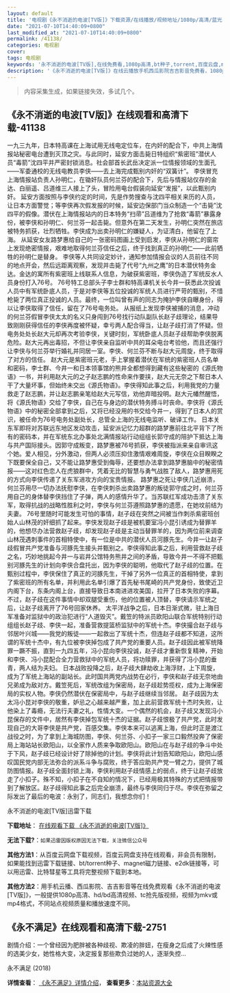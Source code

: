 ```yaml
---
layout: default
title: '电视剧《永不消逝的电波[TV版]》下载资源/在线播放/视频地址/1080p/高清/蓝光'
date: "2021-07-10T14:40:09+0800"
last_modified_at: "2021-07-10T14:40:09+0800"
permalink: /41138/
categories: 电视剧
cover:
tags: 电视剧
keywords: '永不消逝的电波[TV版],在线免费看,1080p高清,bt种子,torrent,百度云盘,magnet,磁力链,迅雷下载资源'
description: '《永不消逝的电波[TV版]》在线云播放手机西瓜影院吉吉影音免费看，1080p高清bd/hd未删减完整版和tc抢先枪版，mkv/mp4格式，附带bt/torrent种子、magnet/磁力链、百度云盘、网盘资源迅雷下载链接'
---
```


>内容采集生成，如果链接失效，多试几个。


## 《永不消逝的电波[TV版]》在线观看和高清下载-41138

一九三九年，日本特高课在上海试用无线电定位车，在内奸的配合下，中共上海情报站秘密电台遭到灭顶之灾。与此同时，延安方面击毙日特组织“紫密班&rdquo;潜伏人员“毒箭”沈四平并严密封锁消息。社会部首长武岳决定派一位情报领域的生面孔&mdash;—军委通校的无线电教员李侠——去上海完成甄别内奸的“双簧计&rdquo;。 李侠冒充上海情报站负责人孙明仁，在锄奸队员何兰芬的配合下，先后与情报站仅存的金达、白丽遥、吕道维三人接上了头，冒险用电台假装向延安&ldquo;发报”，以此甄别内奸。 延安方面按照与李侠约定的时间，先是作势搜查与沈四平相关来历的人员，让日本方面警觉；等李侠再次假发报的时候，延安边保部门当众制造一个&ldquo;击毙”沈四平的假像。潜伏在上海情报站内的日本特务&ldquo;扫帚”吕道维为了抢救&ldquo;毒箭”暴露身份，被李侠和孙明仁、何兰芬一起击毙。但意外在第二天发生，孙明仁突然在旅店被特务抓获，壮烈牺牲。李侠成为出卖孙明仁的嫌疑人，为证清白，他留在了上海。 从延安女友路梦惠给自己的一张密码图画上受到启发，李侠从孙明仁的窗帘上发现绝密情报，艰难地取得何兰芬信任之后，终于找到真正的孙明仁&mdash;—此前牺牲的孙明仁是替身。 李侠等人共同设定妙计，通知参加情报会议的人员前往不同的地点开会，然后远距离观察，发现并击毙了代号“九州之鹰”的日本潜伏特务金达。金达的寓所有紫密班上线联系人信息，为破获紫密班，李侠伪造了军统反水人员身份打入76号。 76号特工总部头子李士群和特高课机关长今井一获悉此次投诚人员中有军统卧底人员，于是对李侠等五位投诚的军统人员进行严苛的甄别，不惜枪毙了两位真正投诚的人员。最终，一位叫曾有声的同志为掩护李侠自曝身份，得以让李侠取得了信任，留在了76号电务处。 从报纸上发现李侠被捕的消息，冲动的何兰芬假冒李侠太太的名义只身闯到76号找行动队副队长赵子歧理论，结果导致刚刚获得信任的李侠再度被怀疑，幸亏两人配合得当，让赵子歧打消了怀疑。但电务处处长赵大元却再次考验李侠，关键时刻，军统卧底人员赵子歧帮助李侠脱离危险。赵大元再出毒招，不但让李侠亲自监听中共的耳朵电台考验他，而且还强行让李侠与何兰芬举行婚礼并同居一室。李侠、何兰芬不断与赵大元周旋，终于取得了对方的信任。 赵大元是紫密班元老，手上掌握着潜伏在军统的紫密班人员名单和密码，李士群、今井一和日本领事馆的熊井全都想得到藏有这些秘密的《源氏物语》一书，并利用赵大元的之子赵志鹏的性命来作要挟，赵大元无奈之下帮日本人干了大量坏事，但始终未交出《源氏物语》。李侠得知此事之后，利用我党的力量救走了赵志鹏，并让赵志鹏亲笔给赵大元写信，劝他弃暗投明。赵大元幡然醒悟，将《源氏物语》交给了李侠，自己在与身边的潜伏特务搏斗时丧命。李侠将《源氏物语》中的秘密全部拿到之后，又将已经没用的书交给今井一，得到了日本人的赏识，被任命为76号电务处副处长，总管全上海的无线电监听、破译工作。 日本关东军即将对苏联远东地区发动攻击，延安派记忆力超群的路梦惠前往北平背下了所有的密码本，并在军统东北办事处北满情报站行动组组长郭守成的陪护下抵达上海与共产国际接头。因郭守成叛变，路梦惠被76号抓获，李侠被指派来亲自审讯这个她。爱人相见，分外激动，但两人必须压抑住激情艰难周旋，李侠在众目睽睽之下既要保全自己，又不能让路梦惠受到侮辱，还要想办法拿到路梦惠脑中的秘密情报&mdash;—这对红色恋人在虎狼群中，凭着无比的智慧与勇气战胜了敌人，路梦惠用死的方式向李侠传递了关东军进攻方向的宝贵情报。 路梦惠之死让李侠几近崩溃，何兰芬用尽一切办法抚慰李侠，在李侠刺杀出卖路梦惠的叛徒郭守成之时，何兰芬用自己的身体替李侠挡住了子弹，两人的感情升华了。当苏联红军成功击溃了关东军，取得抗战的战略性胜利之时，李侠与何兰芬遵照路梦惠的遗愿，在她坟前结为夫妻。 76号里随时可能发生可怕的事情，赵子歧在突然之间被当作刺杀紫密班创始人山林茂的奸细抓了起来。李侠发现赵子歧是被机要室冯小昆引诱成为替罪羊的，他想尽办法营救赵子歧，却发现赵子歧是主动当替罪羊的，因为两位前来调查山林茂遇刺事件的首相特使中，有一位是中共的潜伏人员河豚先生。今井一让赵子歧假冒共产党准备与河豚先生接头并甄别之。李侠得知此事之后，利用营救赵子歧之名，巧妙地挑起今井一与岩井公馆特务熊井之间的矛盾，导致今井一不得不把甄别河豚先生的计划向李侠合盘托出，因为李侠的聪明，他取代了赵子歧的位置。在甄别过程中，李侠保住了真正的河豚先生，干掉了另外一位真正的首相特使，拿到了紫密班的所有名单，并利用此名单引爆了首先秘书尾崎的共产党身份，致使近卫内阁下台，东条内阁上台，直接导致日本南进进攻美国，拉开了日本失败的序幕。 不过，赵子歧在这件事情中却双腿受重伤，他的位置被人顶替，李侠请示军统之后，让赵子歧离开了76号回家休养。 太平洋战争之后，日本日渐式微，驻上海日军准备对监狱中的政治犯进行“人道毁灭”。戴笠的特派员欧阳山联合军统特别行动组组长赵子歧、李侠一起，准备营救提篮桥监狱中的军统十杰。李侠撮合赵子歧与邻居叶兴城——我党的叛徒&mdash;—一起救出了军统十杰，但连赵子歧都不知道，这所谓的军统十杰中，有九位被李侠掉包成了共产党的重要人员。赵子歧因此被军统降罪一蹶不振，直到一九四五年，冯小昆向李侠投诚，赵子歧才重新恢复精神，开始和李侠、冯小昆配合全力营救狱中的军统人员，将功赎罪，并获得了冯小昆的垂青，两人结为夫妇。 日本战败投降之后，赵子歧大肆劫收上海浮财，上下周旋，成为了军统上海站的副站长。此时国共两党内战势在必行，李侠和赵子歧无奈地由兄弟成为敌对方。戴笠死后，军统改组为保密局，赵子歧趁势揽权，成为上海保密局的实权人物。李侠仍然潜伏在保密局中，与赵子歧继续当邻居。 赵子歧因为太太冯小昆对李侠的敬重，妒忌之心越来越严重，加上此前营救军统十杰时失败，让他染上了毒瘾，无法行夫妻之礼，性情大变。一个偶然的机会，赵子歧又发现冯小昆保存的文件中，居然有李侠掉包军统十杰的证据。赵子歧恨极了共产党，此时发现自己的大哥李侠是共产党，百感交集。李侠本来可以逃离上海，但此时正是渡江战役之时，为了拿到上海城防图，李侠、何兰芬、小扣子一家三口毅然投奔了保密局上海站站长欧阳山，以全家作人质来争取欧阳山。欧阳山在与赵子歧的争斗中处于下风，赵子歧已经设计好了除掉他的计划。李侠将此计划告知欧阳山，欧阳山感叹国民党内部无法弥合的派系斗争与腐败，终于答应助共产党一臂之力，提供了城防图情报。赵子歧全面封锁上海，李侠利用赵子歧情感上的弱点，终于让赵子歧放走了小扣子。殊不知，小扣子在不自知的情况下，已经用极其特殊的方式把情报带到了解放区。赵子歧得知此事之后完全崩溃，最终与李侠同归于尽。李侠在弥留之际发出了最后的电波：永别了，同志们，我想念你们！<br />


永不消逝的电波[TV版]迅雷下载

**下载地址**： [在线观看下载 《永不消逝的电波[TV版]》](https://www.993dy.com//vod-detail-id-11181.html) 


**无法下载?**：`如果迅雷因版权原因无法下载，关注微信公众号 `

**其他方法1**：从百度云网盘下载视频，百度云网盘支持在线观看，非会员有限制，如果能找到迅雷下载链接、bt/torrent种子、magnet磁力链接、e2dk链接等，可以用迅雷、比特彗星等工具将完整视频下载到本地。

**其他方法2**：用手机云播、西瓜影院、吉吉影音等在线免费观看《永不消逝的电波[TV版]》，一般提供1080p高清、hd/bd高清视频、tc抢先版视频，视频为mkv或mp4格式，不同站点视频质量和播放速度不同。


## 《永不满足》在线观看和高清下载-2751

剧情介绍：一个曾经因为肥胖被各种歧视、欺凌的胖妞，在瘦身之后成了火辣性感的选美少女，她性格大变，决定报复那些欺负过她的人，逐渐失控...


永不满足 (2018)

**详情查看**： [《永不满足》详情介绍](/movie/2751/)， **查看更多**：[本站资源大全](/movie/t/all/)

